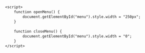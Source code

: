 
<html lang="es">
<head>
    <meta charset="UTF-8">
    <meta name="viewport" content="width=device-width, initial-scale=1.0">
    <title>InnoFusion Studios - Desarrollo de Software, Diseño Gráfico y Análisis de Datos</title>
    <style>
        /* Estilos para el menú de navegación desplegable */
        #main-container {
            background-color: #333;
            color: #fff;
            font-family: Arial, sans-serif;
            text-align: center;
        }

        .menu-button {
            background-color: transparent;
            color: #10cf96;
            border: none;
            padding: 10px 20px;
            cursor: pointer;
            position: absolute;
            top: 10px;
            left: 10px;
            z-index: 2;
        }

        .menu-content {
            list-style: none;
            padding: 0;
            background-color: #333;
            width: 0; /* Inicialmente oculto */
            height: 100%;
            overflow: hidden;
            transition: 0.3s;
            position: fixed;
            top: 0;
            left: 0;
        }

        .menu-content li {
            margin: 20px 0;
        }

        .menu-content a {
            text-decoration: none;
            color: #fff;
        }

        .menu-content a:hover {
            text-decoration: underline;
        }

        /* Estilo para el botón de cerrar el menú */
        .close-button {
            color: #fff;
            text-decoration: none;
            position: absolute;
            top: 10px;
            right: 10px;
        }

        body {
            font-family: Arial, sans-serif;
        }
        header {
            background-color: #272525;
            color: #fff;
            text-align: center;
            padding: 20px;
        }
        header img {
            max-width: 400px; 
        }
        section {
            padding: 20px;
        }
        .software {
            background-color: #af8585;
        }
        .diseno {
            background-color: #e0e0f0;
        }
        .analisis {
            background-color: #d0d0f0;
        }
    
    </style>
</head>
<body>
    <div id="main-container">
        <span class="menu-button" onclick="openMenu()">&#9776;</span> <!-- Icono de hamburguesa -->
        <ul class="menu-content" id="menu">
            <a href="javascript:void(0)" class="close-button" onclick="closeMenu()">&times;</a> <!-- Icono de cierre -->
            <li><a href="software.html">Software Desarrollados</a></li>
            <li><a href="design.html">Diseño Gráfico</a></li>
            <li><a href="data.html">Analistas de Datos</a></li>
<!-- Otras opciones del menú -->

        </ul>
    </div>
    <header>
        <img src="Logopony .png" alt="Logo de InnoFusion Studios">
        <h1>InnoFusion Studios</h1>
        <p>Tu solución integral en Desarrollo de Software, Diseño Gráfico y Análisis de Datos</p>
    </header>
    <section style="background-color: #f0f0f0;">
        <h1>Bienvenidos a InnoFusion Studios</h1>
  <p>Somos una empresa líder en Desarrollo de Software, Diseño Grafico y Analistas de Datos, dedicada a impulsar la innovación y el crecimiento de tu negocio. En InnoFusion Studios, entendemos que cada empresa es única, y por lo tanto, sus necesidades también lo son.</p>
  <!DOCTYPE html>
  <html lang="en">
  <head>
      <meta charset="UTF-8">
      <meta name="viewport" content="width=device-width, initial-scale=1.0">
      <style>
          /* Añadir estilos para centrar los cuadros en el lado derecho */
          .container {
              display: flex;
              justify-content: flex-end; /* Cambiamos justify-content a flex-end */
              align-items: center;
              height: 100vh;
          }
      
          .flip-container {
              perspective: 1000px;
              width: 250px;
              height: 250px;
              display: inline-block;
              margin: 20px;
              cursor: pointer;
          }
      
          .flip-container.hover .flipper {
              transform: rotateY(180deg);
          }
      
          .flipper {
              width: 100%;
              height: 100%;
              transform-style: preserve-3d;
              transition: transform 0.5s;
          }
      
          .front, .back {
              width: 100%;
              height: 100%;
              position: absolute;
              backface-visibility: hidden;
          }
      
          .front {
              background-color: #49a2eb;
              display: flex;
              justify-content: center;
              align-items: center;
              font-size: 24px;
          }
      
          .back {
              background-color: #aaaaaa;
              transform: rotateY(180deg);
              display: flex;
              flex-direction: column;
              justify-content: center;
              align-items: center;
              font-size: 20px;
          }
      
          /* Estilo para el símbolo ↻ */
          .symbol {
              position: absolute;
              bottom: 10px;
              right: 10px;
              font-size: 24px;
          }
      </style>    
  </head>
  <body>
      <div class="container"> <!-- Cambiamos la clase de "center-container" a "container" -->
          <div class="flip-container">
              <div class="flipper">
                  <div class="front">
                      Misión
                      <div class="symbol">↻</div>
                  </div>
                  <div class="back">
                      <img class="icon" src="Mision.png" alt="Icono de Misión" width="55" height="55">
                      <p>Ofrecer soluciones de software, análisis de datos y diseño gráfico de alta calidad para satisfacer las necesidades de nuestros clientes y ayudar a las empresas a prosperar.</p>
                  </div>
              </div>
          </div>
          <div class="flip-container">
              <div class="flipper">
                  <div class="front">
                      Visión
                      <div class="symbol">↻</div>
                  </div>
                  <div class ="back">
                      <img class="icon" src="pngegg (8).png" alt="Icono de Visión" width="55" height="55">
                      <p>Ser líder global en desarrollo de software, análisis de datos y diseño gráfico, destacando por nuestra innovación y compromiso con la satisfacción del cliente.</p>
                  </div>
              </div>
          </div>
          <div class="flip-container">
              <div class="flipper">
                  <div class="front">
                      Valores
                      <div class="symbol">↻</div>
                  </div>
                  <div class="back">
                      <img class="icon" src="Valores.png" alt="Icono de Valores" width="55" height="55">
                      <ul>
                          <li>Excelencia.</li>
                          <li>Innovación.</li>
                          <li>Compromiso total.</li>
                          <li>Colaboración.</li>
                          <li>Aprendizaje Continuo.</li>
                          <li>Ética y Responsabilidad.</li>
                      </ul>    
                  </div>
              </div>
          </div>
      </div>
  
      <script>
          const flipContainers = document.querySelectorAll('.flip-container');
  
          flipContainers.forEach(container => {
              container.addEventListener('click', () => {
                  container.classList.toggle('hover');
              });
          });
      </script>
  </body>
  </html>
  
  <section id="desarrollo-software">
    <h2>Desarrollo de Software</h2>
    <p>InnoFusion Studios nos dedicamos a crear software personalizado que permite dar vida a las ideas y proyectos digitales. Esto implica el diseño, la codificación y la implementación de aplicaciones y programas informáticos que satisfacen las necesidades específicas de cada cliente.</p>
    <p>Nuestro lema <b>"Creamos código que da vida a tus sueños digitales"</b> refleja nuestro compromiso de convertir conceptos y sueños en aplicaciones y sistemas funcionales. Contamos con un equipo de desarrollo que se enfoca en la innovación y la calidad para garantizar que las soluciones que entregan sean efectivas y eficientes.</p>
</section>

<section id="diseno-grafico">
    <h2>Diseño Gráfico</h2>
    <p>InnoFusion Studios ofrecemos servicios de diseño gráfico, lo que implica la creación de elementos visuales impresionantes que van desde logotipos, gráficos, ilustraciones, hasta diseños de sitios web y aplicaciones.</p>
    <p>Nuestro lema <b>"Transformamos ideas en imágenes asombrosas"</b> destaca nuestra capacidad para dar vida a la visión y conceptos de nuestros clientes a través de la creatividad visual. Nuestro equipo de diseñadores se dedica a la estética, la usabilidad y la coherencia visual para crear una impresión duradera.</p>
</section>

<section id="analisis-datos">
    <h2>Análisis de Datos</h2>
    <p>Nos especializamos en la interpretación de datos para extraer información valiosa y significativa. Esto puede incluir la recopilación, procesamiento y análisis de datos de diversas fuentes para ayudar a los clientes a tomar decisiones informadas.</p>
    <p>Nuestro lema <b>"Convertimos números en información valiosa"</b> resalta nuestro enfoque en la transformación de datos en conocimiento útil. Los expertos en análisis de datos de InnoFusion Studios ayudan a nuestros clientes a descubrir tendencias, patrones y oportunidades ocultas en los datos.</p>
</section>
     <section>
        <h2>Síguenos en Redes Sociales:</h2>
        <!DOCTYPE html>
        <html lang="en">
        <head>
            <meta charset="UTF-8">
            <meta name="viewport" content="width=device-width, initial-scale=1.0">
            <link rel="stylesheet" href="https://cdnjs.cloudflare.com/ajax/libs/font-awesome/6.4.2/css/all.min.css">
            <link rel="stylesheet" href="./style.css">
            <title>Redes Sociales</title>
            <style>
                .icons {
                    display: flex;
                }
                .icon {
                    margin: 10px;
                }
                .icon i {
                    font-size: 30px;
                    cursor: pointer;
                }
                .icon i:hover {
                    color: #000;
                }
            </style>
        </head>
        <body>
            <footer class="wrapper">
                <div class="icons">
                    <div class="icon">
                        <a href="https://www.facebook.com/profile.php?id=61552425702550" target="_blank">
                            <i class="fab fa-facebook" style="color: #1877f2;"></i>
                        </a>
                    </div>
                    <div class="icon">
                        <a href="https://www.instagram.com/innofusionstudios/" target="_blank">
                            <i class="fab fa-instagram" style="color: #e4405f;"></i>
                        </a>
                    </div>
                    <div class="icon">
                        <a href="https://twitter.com/InnofusionS" target="_blank">
                            <i class="fab fa-twitter" style="color: #1da1f2;"></i>
                        </a>
                    </div>
                    <div class="icon">
                        <a href="https://youtube.com/@InnofusionStudios?si=3ODYuxWjUoxh7JF8" target="_blank">
                            <i class="fab fa-youtube" style="color: #c4302b;"></i>
                        </a>
                    </div>
                    <div class="icon">
                        <a href="https://www.linkedin.com/in/innofusion-studios-3015a6297/" target="_blank">
                            <i class="fab fa-linkedin" style="color: #0077b5;"></i>
                        </a>
                    </div>
                    </div>
                </div>
            </footer>
        </body>
        </html>
    </section>
    
    <script>
        function openMenu() {
            document.getElementById("menu").style.width = "250px";
        }

        function closeMenu() {
            document.getElementById("menu").style.width = "0";
        }
    </script>
</body>
</html>
